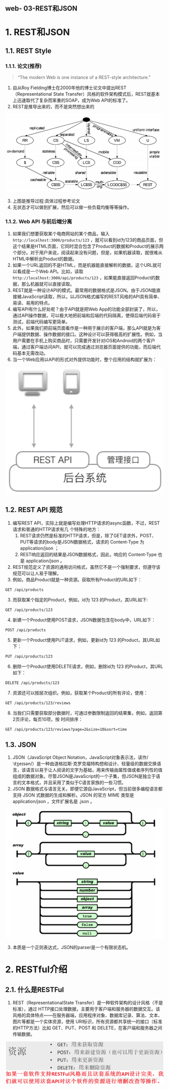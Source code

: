 web- 03-REST和JSON
---

# 1. REST和JSON

## 1.1. REST Style

### 1.1.1. 论⽂(推荐)
>“The modern Web is one instance of a REST-style architecture.”
1. ⾃从Roy Fielding博⼠在2000年他的博⼠论⽂中提出REST（Representational State Transfer）⻛格的软件架构模式后，REST就基本上迅速取代了复杂⽽笨重的SOAP，成为Web API的标准了。
2. REST是推导出来的，而不是突然想出来的

![](img/web/14.png)

3. 上图是推导过程:具体过程参考论文
4. 无状态才可以做到扩展，然后可以做一些负载均衡等等操作。

### 1.1.2. Web API 与前后端分离
1. 如果我们想要获取某个电商⽹站的某个商品，输⼊ `http://localhost:3000/products/123` ，就可以看到id为123的商品⻚⾯，但这个结果是HTML页面，它同时混合包含了Product的数据和Product的展示两个部分。对于⽤户来说，阅读起来没有问题，但是，如果机器读取，就很难从HTML中解析出Product的数据。
2. 如果⼀个URL返回的不是HTML，⽽是机器能直接解析的数据，这个URL就可以看成是⼀个Web API。⽐如，读取 `http://localhost:3000/api/products/123` ，如果能直接返回Product的数据，那么机器就可以直接读取。
3. REST就是⼀种设计API的模式。最常⽤的数据格式是JSON。由于JSON能直接被JavaScript读取，所以，以JSON格式编写的REST⻛格的API具有简单、易读、易⽤的特点。
4. 编写API有什么好处呢？由于API就是把Web App的功能全部封装了，所以，通过API操作数据，可以极⼤地把前端和后端的代码隔离，使得后端代码易于测试，前端代码编写更简单。
5. 此外，如果我们把前端⻚⾯看作是⼀种⽤于展示的客户端，那么API就是为客户端提供数据、操作数据的接⼝。这种设计可以获得极⾼的扩展性。例如，当⽤户需要在⼿机上购买商品时，只需要开发针对iOS和Android的两个客户端，通过客户端访问API，就可以完成通过浏览器⻚⾯提供的功能，⽽后端代码基本⽆需改动。
6. 当⼀个Web应⽤以API的形式对外提供功能时，整个应⽤的结构就扩展为：

![](img/web/15.png)

## 1.2. REST API 规范
1. 编写REST API，实际上就是编写处理HTTP请求的async函数，不过，REST请求和普通的HTTP请求有⼏
个特殊的地⽅：
   1. REST请求仍然是标准的HTTP请求，但是，除了GET请求外，POST、PUT等请求的body是JSON数据格式，请求的 Content-Type 为 application/json ；
   2. REST响应返回的结果是JSON数据格式，因此，响应的 Content-Type 也是 application/json 。
1. REST规范定义了资源的通⽤访问格式，虽然它不是⼀个强制要求，但遵守该规范可以让⼈易于理解。
2. 例如，商品Product就是⼀种资源。获取所有Product的URL如下：
```
GET /api/products
```
3. ⽽获取某个指定的Product，例如，id为 123 的Product，其URL如下:
```
GET /api/products/123
```
4. 新建⼀个Product使⽤POST请求，JSON数据包含在body中，URL如下：
```
POST /api/products
```
5. 更新⼀个Product使⽤PUT请求，例如，更新id为 123 的Product，其URL如下：
```
PUT /api/products/123
```
6. 删除⼀个Product使⽤DELETE请求，例如，删除id为 123 的Product，其URL如下：
```
DELETE /api/products/123
```
7. 资源还可以按层次组织。例如，获取某个Product的所有评论，使⽤：
```
GET /api/products/123/reviews
```
8. 当我们只需要获取部分数据时，可通过参数限制返回的结果集，例如，返回第2⻚评论，每⻚10项，按
时间排序：
```
GET /api/products/123/reviews?page=2&size=10&sort=time
```

## 1.3. JSON
1. JSON（JavaScript Object Notation，JavaScript对象表示法，读作/ˈdʒeɪsən/）是⼀种由道格拉斯·克罗克福特构想和设计、轻量级的数据交换语⾔，该语⾔以易于让⼈阅读的⽂字为基础，⽤来传输由属性值或者序列性的值组成的数据对象。尽管JSON是JavaScript的⼀个⼦集，但JSON是独⽴于语⾔的⽂本格式，并且采⽤了类似于C语⾔家族的⼀些习惯。
2. JSON 数据格式与语⾔⽆关。即便它源⾃JavaScript，但当前很多编程语⾔都⽀持 JSON 式数据的⽣成和解析。JSON 的官⽅ MIME 类型是 application/json ，⽂件扩展名是 .json 。

![](img/web/16.png)

3. 本质是⼀个正则表达式，JSON的parser是⼀个有限状态机。

# 2. RESTful介绍

## 2.1. 什么是RESTFul
1.  REST（RepresentationalState Transfer）是一种软件架构的设计风格（不是标准），通过 HTTP接口处理数据，主要用于客户端和服务器的数据交互。该风格的具体特点——在服务器端，应用程序对象、数据库记录、算法、文本、图片等都是一个实体资源，使用 URI标识，所有资源都共享统一的接口（标准的HTTP方法）比如 GET、PUT、POST 和 DELETE，在客户端和服务器之间传输数据。

![](img/web/30.png)